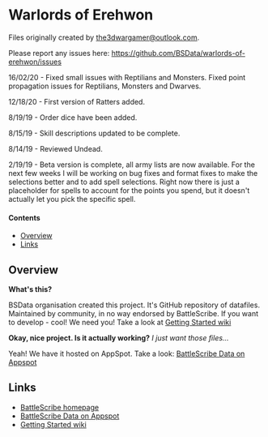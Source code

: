 Warlords of Erehwon
===================
Files originally created by the3dwargamer@outlook.com.  

Please report any issues here: https://github.com/BSData/warlords-of-erehwon/issues

16/02/20 - Fixed small issues with Reptilians and Monsters. Fixed point propagation issues for Reptilians, Monsters and Dwarves.

12/18/20 - First version of Ratters added.

8/19/19 - Order dice have been added.

8/15/19 - Skill descriptions updated to be complete.

8/14/19 - Reviewed Undead.

2/19/19 - Beta version is complete, all army lists are now available.  For the next few weeks I will be working on bug fixes and format fixes to make the selections better and to add spell selections.  Right now there is just a placeholder for spells to account for the points you spend, but it doesn't actually let you pick the specific spell.



#### Contents ####

* [Overview][]
* [Links][]

## Overview ##
[Overview]: #overview

__What's this?__

BSData organisation created this project. It's GitHub repository of datafiles.
Maintained by community, in no way endorsed by BattleScribe. If you want
to develop - cool! We need you! Take a look at [Getting Started wiki][]

__Okay, nice project. Is it actually working?__ _I just want those files..._

Yeah! We have it hosted on AppSpot. Take a look: [BattleScribe Data on Appspot][]


## Links ##
[Links]: #links

* [BattleScribe homepage][]
* [BattleScribe Data on Appspot][]
* [Getting Started wiki][]


[BattleScribe homepage]: http://www.battlescribe.net/
[BattleScribe Data on Appspot]: http://battlescribedata.appspot.com/#/repos
[Getting Started wiki]: https://github.com/BSData/catalogue-development/wiki/Getting-Started#contributing
